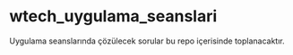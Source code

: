 # wtech_uygulama_seanslari
Uygulama seanslarında çözülecek sorular bu repo içerisinde toplanacaktır.
